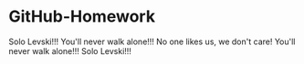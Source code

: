 # GitHub-Homework
Solo Levski!!!
You'll never walk alone!!!
No one likes us, we don't care!
You'll never walk alone!!!
Solo Levski!!!
